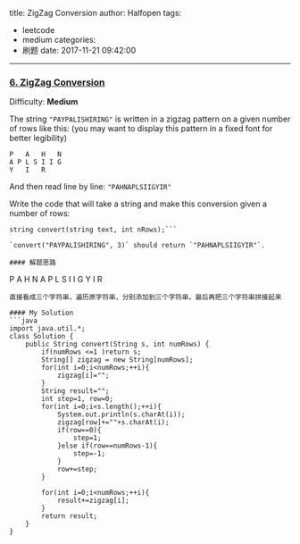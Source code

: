 title: ZigZag Conversion
author: Halfopen
tags:
  - leetcode
  - medium
categories:
  - 刷题
date: 2017-11-21 09:42:00
---
### [6\. ZigZag Conversion](https://leetcode.com/problems/zigzag-conversion/description/)

Difficulty: **Medium**

The string `"PAYPALISHIRING"` is written in a zigzag pattern on a given number of rows like this: (you may want to display this pattern in a fixed font for better legibility)

```
P   A   H   N
A P L S I I G
Y   I   R
```

And then read line by line: `"PAHNAPLSIIGYIR"`

Write the code that will take a string and make this conversion given a number of rows:

```
string convert(string text, int nRows);```

`convert("PAYPALISHIRING", 3)` should return `"PAHNAPLSIIGYIR"`.

#### 解题思路
```
P   A   H   N
A P L S I I G
Y   I   R
```
直接看成三个字符串，遍历原字符串，分别添加到三个字符串，最后再把三个字符串拼接起来

#### My Solution
```java
import java.util.*;
class Solution {
    public String convert(String s, int numRows) {
        if(numRows <=1 )return s;
        String[] zigzag = new String[numRows];
        for(int i=0;i<numRows;++i){
            zigzag[i]="";
        }
        String result="";
        int step=1, row=0;
        for(int i=0;i<s.length();++i){
            System.out.println(s.charAt(i));
            zigzag[row]+=""+s.charAt(i);
            if(row==0){
                step=1;
            }else if(row==numRows-1){
                step=-1;
            }
            row+=step;
        }
        
        for(int i=0;i<numRows;++i){
            result+=zigzag[i];
        }
        return result;
    }
}
```